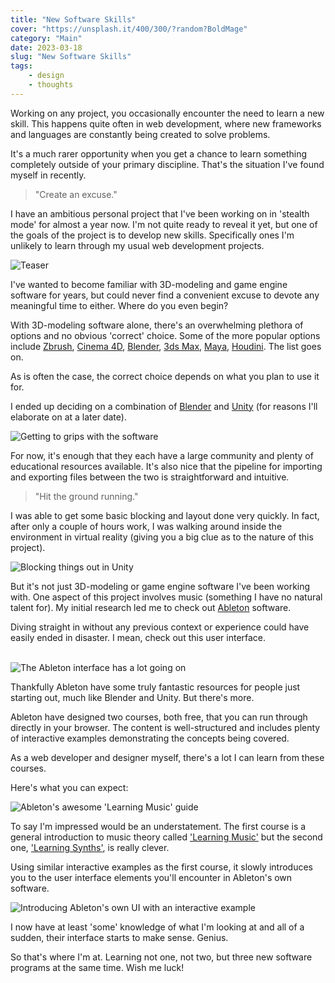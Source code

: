 ```yaml
---
title: "New Software Skills"
cover: "https://unsplash.it/400/300/?random?BoldMage"
category: "Main"
date: 2023-03-18
slug: "New Software Skills"
tags:
    - design
    - thoughts
---
```



Working on any project, you occasionally encounter the need to learn a new skill. This happens quite often in web development, where new frameworks and languages are constantly being created to solve problems.

It's a much rarer opportunity when you get a chance to learn something completely outside of your primary discipline. That's the situation I've found myself in recently.

> "Create an excuse."

I have an ambitious personal project that I've been working on in 'stealth mode' for almost a year now. I'm not quite ready to reveal it yet, but one of the goals of the project is to develop new skills. Specifically ones I'm unlikely to learn through my usual web development projects.

<div class="note simple">
    <img class="illustration" src="/LCD_Screen.gif" alt="Teaser" />
</div>

I've wanted to become familiar with 3D-modeling and game engine software for years, but could never find a convenient excuse to devote any meaningful time to either. Where do you even begin?

With 3D-modeling software alone, there's an overwhelming plethora of options and no obvious 'correct' choice. Some of the more popular options include [Zbrush](https://www.maxon.net/en/zbrush), [Cinema 4D](https://www.maxon.net/en/cinema-4d), [Blender](https://www.blender.org/), [3ds Max](https://www.autodesk.co.uk/products/3ds-max/), [Maya](https://www.autodesk.co.uk/products/maya), [Houdini](https://www.sidefx.com/products/houdini/). The list goes on.

As is often the case, the correct choice depends on what you plan to use it for.

I ended up deciding on a combination of [Blender](https://www.blender.org/) and [Unity](https://unity.com/) (for reasons I'll elaborate on at a later date).

![Getting to grips with the software](/Screenshot-2022-04-28-150459.jpg)

For now, it's enough that they each have a large community and plenty of educational resources available. It's also nice that the pipeline for importing and exporting files between the two is straightforward and intuitive.

> "Hit the ground running."

I was able to get some basic blocking and layout done very quickly. In fact, after only a couple of hours work, I was walking around inside the environment in virtual reality (giving you a big clue as to the nature of this project).

![Blocking things out in Unity](/VRChat_1920x1080_2022-04-28.png)

But it's not just 3D-modeling or game engine software I've been working with. One aspect of this project involves music (something I have no natural talent for). My initial research led me to check out [Ableton](https://www.ableton.com/) software.

<div class="note simple">
    <p>
        Diving straight in without any previous context or experience could have easily ended in disaster. I mean, check out this user interface.
    </p>
    <br />
    <img class="illustration" src="/ableton-ui.png" alt="The Ableton interface has a lot going on" />
    <br />
</div>

Thankfully Ableton have some truly fantastic resources for people just starting out, much like Blender and Unity. But there's more.

Ableton have designed two courses, both free, that you can run through directly in your browser. The content is well-structured and includes plenty of interactive examples demonstrating the concepts being covered.

As a web developer and designer myself, there's a lot I can learn from these courses.

Here's what you can expect:

![Ableton's awesome 'Learning Music' guide](/learningmusic-ableton.png)

To say I'm impressed would be an understatement. The first course is a general introduction to music theory called ['Learning Music'](https://learningmusic.ableton.com/) but the second one, ['Learning Synths'](https://learningsynths.ableton.com/), is really clever.

Using similar interactive examples as the first course, it slowly introduces you to the user interface elements you'll encounter in Ableton's own software.

![Introducing Ableton's own UI with an interactive example](/Screenshot-2023-03-19.png)

I now have at least 'some' knowledge of what I'm looking at and all of a sudden, their interface starts to make sense. Genius.

So that's where I'm at. Learning not one, not two, but three new software programs at the same time. Wish me luck!
